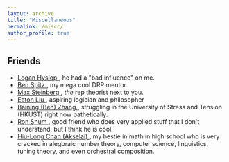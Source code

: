 ```yaml
---
layout: archive
title: "Miscellaneous"
permalink: /miscc/
author_profile: true
---
```

<link rel="stylesheet" href="https://cdn.jsdelivr.net/npm/katex@0.11.1/dist/katex.min.css" integrity="sha384-zB1R0rpPzHqg7Kpt0Aljp8JPLqbXI3bhnPWROx27a9N0Ll6ZP/+DiW/UqRcLbRjq" crossorigin="anonymous">
<script defer src="https://cdn.jsdelivr.net/npm/katex@0.11.1/dist/katex.min.js" integrity="sha384-y23I5Q6l+B6vatafAwxRu/0oK/79VlbSz7Q9aiSZUvyWYIYsd+qj+o24G5ZU2zJz" crossorigin="anonymous"></script>
<script defer src="https://cdn.jsdelivr.net/npm/katex@0.11.1/dist/contrib/auto-render.min.js" integrity="sha384-kWPLUVMOks5AQFrykwIup5lo0m3iMkkHrD0uJ4H5cjeGihAutqP0yW0J6dpFiVkI" crossorigin="anonymous" onload="renderMathInElement(document.body);"></script>

<div class="aside">
  
Friends
------
* <a href="https://loganhyslop.github.io"> Logan Hyslop </a>, he had a "bad influence" on me. <br>
* <a href="https://benspitz.com/"> Ben Spitz </a>, my mega cool DRP mentor. <br>
* <a href="https://max.steinbergfour.com/"> Max Steinberg </a>, *the* rep theorist next to you. <br>
* <a href="https://amgminequality.github.io/"> Eaton Liu </a>, aspiring logician and philosopher <br>
* <a href="http://bzhangbp.student.ust.hk/"> Baining (Ben) Zhang </a>, struggling in the University of Stress and Tension (HKUST) right now pathetically. <br>
* <a href= "https://teinc3.github.io/"> Ron Shum </a>, good friend who does very applied stuff that I don't understand, but I think he is cool. <br>
* <a href= "https://akselai.github.io/"> Hiu-Long Chan (Akselai) </a>, my bestie in math in high school who is very cracked in alegbraic number theory, computer science, linguistics, tuning theory, and even orchestral composition. <br>
